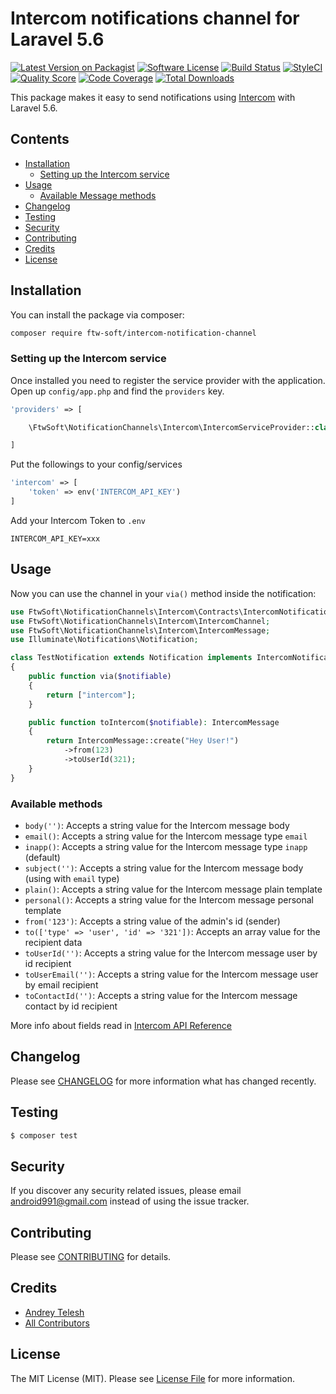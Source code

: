 # Intercom notifications channel for Laravel 5.6

[![Latest Version on Packagist](https://img.shields.io/packagist/v/ftw-soft/intercom-notification-channel.svg?style=flat-square)](https://packagist.org/packages/ftw-soft/intercom-notification-channel)
[![Software License](https://img.shields.io/badge/license-MIT-brightgreen.svg?style=flat-square)](LICENSE.md)
[![Build Status](https://scrutinizer-ci.com/g/ftw-soft/intercom-notification-channel/badges/build.png?b=master)](https://scrutinizer-ci.com/g/ftw-soft/intercom-notification-channel/build-status/master)
[![StyleCI](https://styleci.io/repos/148610087/shield)](https://styleci.io/repos/148610087)
[![Quality Score](https://img.shields.io/scrutinizer/g/ftw-soft/intercom-notification-channel.svg?style=flat-square)](https://scrutinizer-ci.com/g/ftw-soft/intercom-notification-channel)
[![Code Coverage](https://scrutinizer-ci.com/g/ftw-soft/intercom-notification-channel/badges/coverage.png?b=master)](https://scrutinizer-ci.com/g/ftw-soft/intercom-notification-channel/?branch=master)
[![Total Downloads](https://img.shields.io/packagist/dt/ftw-soft/intercom-notification-channel.svg?style=flat-square)](https://packagist.org/packages/ftw-soft/intercom-notification-channel)

This package makes it easy to send notifications using [Intercom](https://app.intercom.com) with Laravel 5.6.

## Contents

- [Installation](#installation)
    - [Setting up the Intercom service](#setting-up-the-intercom-service)
- [Usage](#usage)
	- [Available Message methods](#available-message-methods)
- [Changelog](#changelog)
- [Testing](#testing)
- [Security](#security)
- [Contributing](#contributing)
- [Credits](#credits)
- [License](#license)

## Installation

You can install the package via composer:

``` bash
composer require ftw-soft/intercom-notification-channel
```

### Setting up the Intercom service

Once installed you need to register the service provider with the application. Open up `config/app.php` and find the `providers` key.

``` php
'providers' => [

    \FtwSoft\NotificationChannels\Intercom\IntercomServiceProvider::class,

]
```

Put the followings to your config/services

``` php
'intercom' => [
    'token' => env('INTERCOM_API_KEY')
]
```

Add your Intercom Token to `.env`

```
INTERCOM_API_KEY=xxx
```


## Usage

Now you can use the channel in your `via()` method inside the notification:

``` php
use FtwSoft\NotificationChannels\Intercom\Contracts\IntercomNotification;
use FtwSoft\NotificationChannels\Intercom\IntercomChannel;
use FtwSoft\NotificationChannels\Intercom\IntercomMessage;
use Illuminate\Notifications\Notification;

class TestNotification extends Notification implements IntercomNotification
{
    public function via($notifiable)
    {
        return ["intercom"];
    }

    public function toIntercom($notifiable): IntercomMessage
    {
        return IntercomMessage::create("Hey User!")
            ->from(123)
            ->toUserId(321);
    }
}
```


### Available methods

- `body('')`: Accepts a string value for the Intercom message body 
- `email()`: Accepts a string value for the Intercom message type `email` 
- `inapp()`: Accepts a string value for the Intercom message type `inapp` (default)
- `subject('')`: Accepts a string value for the Intercom message body (using with `email` type)
- `plain()`:  Accepts a string value for the Intercom message plain template
- `personal()`: Accepts a string value for the Intercom message personal template
- `from('123')`: Accepts a string value of the admin's id (sender)
- `to(['type' => 'user', 'id' => '321'])`: Accepts an array value for the recipient data
- `toUserId('')`: Accepts a string value for the Intercom message user by id recipient
- `toUserEmail('')`: Accepts a string value for the Intercom message user by email recipient
- `toContactId('')`: Accepts a string value for the Intercom message contact by id recipient

More info about fields read in [Intercom API Reference](https://developers.intercom.com/intercom-api-reference/reference#admin-initiated-conversation) 

## Changelog

Please see [CHANGELOG](CHANGELOG.md) for more information what has changed recently.

## Testing

``` bash
$ composer test
```

## Security

If you discover any security related issues, please email android991@gmail.com instead of using the issue tracker.

## Contributing

Please see [CONTRIBUTING](CONTRIBUTING.md) for details.

## Credits

- [Andrey Telesh](https://github.com/ftw-soft)
- [All Contributors](../../contributors)

## License

The MIT License (MIT). Please see [License File](LICENSE.md) for more information.
